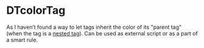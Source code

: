 # DTcolorTag
As I haven’t found a way to let tags inherit the color of its "parent tag" (when the tag is a [nested tag](https://discourse.devontechnologies.com/t/nested-tags-in-mac-os-finder/67712)). 
Can be used as external script or as a part of a smart rule.
